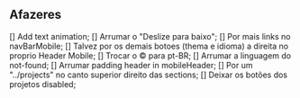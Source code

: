 ## Afazeres

[] Add text animation;
[] Arrumar o "Deslize para baixo";
[] Por mais links no navBarMobile;
[] Talvez por os demais botoes (thema e idioma) a direita no proprio Header Mobile;
[] Trocar o © para pt-BR;
[] Arrumar a linguagem do not-found;
[] Arrumar padding header in mobileHeader;
[] Por um "../projects" no canto superior direito das sections;
[] Deixar os botões dos projetos disabled;
